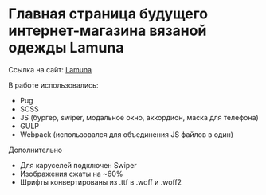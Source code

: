 # Главная страница будущего интернет-магазина вязаной одежды Lamuna

Ссылка на сайт: [Lamuna](https://mcvold.github.io/lamuna)

В работе использовались:
* Pug
* SCSS
* JS (бургер, swiper, модальное окно, аккордион, маска для телефона)
* GULP
* Webpack (использовался для объединения JS файлов в один)

Дополнительно
* Для каруселей подключен Swiper
* Изображения сжаты на ~60%
* Шрифты конвертированы из .ttf в .woff и .woff2
